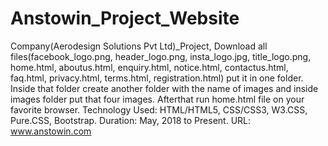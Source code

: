# Anstowin_Project_Website
Company(Aerodesign Solutions Pvt Ltd)_Project,
Download all files(facebook_logo.png, header_logo.png, insta_logo.jpg, title_logo.png, home.html, aboutus.html, enquiry.html, notice.html, contactus.html, faq.html, privacy.html, terms.html, registration.html) put it in one folder. 
Inside that folder create another folder with the name of images and inside images folder put that four images. 
Afterthat run home.html file on your favorite browser. 
Technology Used: HTML/HTML5, CSS/CSS3, W3.CSS, Pure.CSS, Bootstrap. 
Duration: May, 2018 to Present. URL: www.anstowin.com

